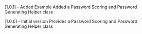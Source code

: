 [1.0.1] - Added Example
Added a Password Scoring and Password Generating Helper class

[1.0.0] - Initial version
Provides a Password Scoring and Password Generating Helper class